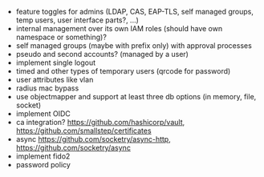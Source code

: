 * feature toggles for admins (LDAP, CAS, EAP-TLS, self managed groups, temp users, user interface parts?, ...)
* internal management over its own IAM roles (should have own namespace or something)?
* self managed groups (maybe with prefix only) with approval processes
* pseudo and second accounts? (managed by a user)
* implement single logout
* timed and other types of temporary users (qrcode for password)
* user attributes like vlan
* radius mac bypass
* use objectmapper and support at least three db options (in memory, file, socket)
* implement OIDC
* ca integration? https://github.com/hashicorp/vault, https://github.com/smallstep/certificates
* async https://github.com/socketry/async-http, https://github.com/socketry/async
* implement fido2
* password policy
